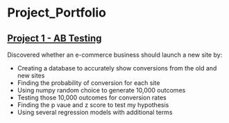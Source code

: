 # Project_Portfolio
## [Project 1 -  AB Testing](https://github.com/KorinneStegall/AB_testing_websites)
Discovered whether an e-commerce business should launch a new site by:
- Creating a database to accurately show conversions from the old and new sites
- Finding the probability of conversion for each site
- Using numpy random choice to generate 10,000 outcomes
- Testing those 10,000 outcomes for conversion rates
- Finding the p vaue and z score to test my hypothesis
- Using several regression models with additional terms 

